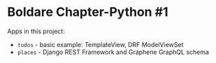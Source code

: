 Boldare Chapter-Python #1
===

Apps in this project:
* `todos` - basic example: TemplateView, DRF ModelViewSet
* `places` - Django REST Framework and Graphene GraphQL schema
